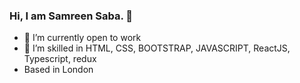 ### Hi, I am Samreen Saba.  👋

- 🔭 I’m currently open to work
- 🌱 I’m skilled in HTML, CSS, BOOTSTRAP, JAVASCRIPT, ReactJS, Typescript, redux
-  Based in London


